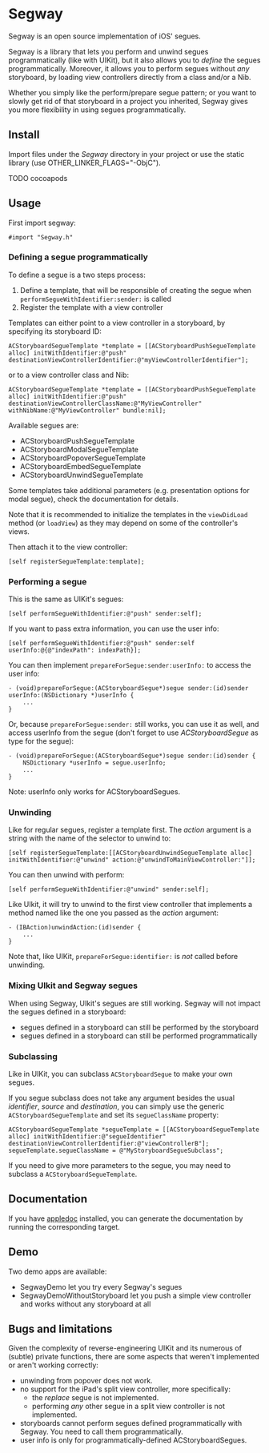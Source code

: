 # Segway

Segway is an open source implementation of iOS' segues.

Segway is a library that lets you perform and unwind segues programmatically (like with UIKit), but it also allows you to *define* the segues programmatically. Moreover, it allows you to perform segues without *any* storyboard, by loading view controllers directly from a class and/or a Nib.

Whether you simply like the perform/prepare segue pattern; or you want to slowly get rid of that storyboard in a project you inherited, Segway gives you more flexibility in using segues programmatically.
 

## Install

Import files under the _Segway_ directory in your project or use the static library (use OTHER_LINKER_FLAGS="-ObjC").

TODO cocoapods

## Usage

First import segway:

	#import "Segway.h"

### Defining a segue programmatically

To define a segue is a two steps process:

1. Define a template, that will be responsible of creating the segue when `performSegueWithIdentifier:sender:` is called
2. Register the template with a view controller 


Templates can either point to a view controller in a storyboard, by specifying its storyboard ID:

	ACStoryboardSegueTemplate *template = [[ACStoryboardPushSegueTemplate alloc] initWithIdentifier:@"push" destinationViewControllerIdentifier:@"myViewControllerIdentifier"];

or to a view controller class and Nib:
	
    ACStoryboardSegueTemplate *template = [[ACStoryboardPushSegueTemplate alloc] initWithIdentifier:@"push" destinationViewControllerClassName:@"MyViewController" withNibName:@"MyViewController" bundle:nil];
    
Available segues are:

- ACStoryboardPushSegueTemplate
- ACStoryboardModalSegueTemplate
- ACStoryboardPopoverSegueTemplate
- ACStoryboardEmbedSegueTemplate
- ACStoryboardUnwindSegueTemplate
    
Some templates take additional parameters (e.g. presentation options for modal segue), check the documentation for details.
 
Note that it is recommended to initialize the templates in the `viewDidLoad` method (or `loadView`) as they may depend on some of the controller's views.

Then attach it to the view controller:

    [self registerSegueTemplate:template];

### Performing a segue

This is the same as UIKit's segues:

	[self performSegueWithIdentifier:@"push" sender:self];
    
If you want to pass extra information, you can use the user info:

    [self performSegueWithIdentifier:@"push" sender:self userInfo:@{@"indexPath": indexPath}];
    
You can then implement `prepareForSegue:sender:userInfo:` to access the user info:

	- (void)prepareForSegue:(ACStoryboardSegue*)segue sender:(id)sender userInfo:(NSDictionary *)userInfo {
	    ...
	}
	
Or, because `prepareForSegue:sender:` still works, you can use it as well, and access userInfo from the segue (don't forget to use _ACStoryboardSegue_ as type for the segue):

	- (void)prepareForSegue:(ACStoryboardSegue*)segue sender:(id)sender {
		NSDictionary *userInfo = segue.userInfo;
		...
	}

Note: userInfo only works for ACStoryboardSegues.


### Unwinding

Like for regular segues, register a template first. The _action_ argument is a string with the name of the selector to unwind to:

	[self registerSegueTemplate:[[ACStoryboardUnwindSegueTemplate alloc] initWithIdentifier:@"unwind" action:@"unwindToMainViewController:"]];

You can then unwind with perform:

	[self performSegueWithIdentifier:@"unwind" sender:self];

Like UIkit, it will try to unwind to the first view controller that implements a method named like the one you passed as the _action_ argument:

	- (IBAction)unwindAction:(id)sender {
		...
	}

Note that, like UIKit, `prepareForSegue:identifier:` is *not* called before unwinding.


### Mixing UIkit and Segway segues

When using Segway, UIkit's segues are still working. Segway will not impact the segues defined in a storyboard:

- segues defined in a storyboard can still be performed by the storyboard
- segues defined in a storyboard can still be performed programmatically

### Subclassing

Like in UIKit, you can subclass `ACStoryboardSegue` to make your own segues.

If you segue subclass does not take any argument besides the usual _identifier_, _source_ and _destination_, you can simply use the generic `ACStoryboardSegueTemplate` and set its `segueClassName` property:

	ACStoryboardSegueTemplate *segueTemplate = [[ACStoryboardSegueTemplate alloc] initWithIdentifier:@"segueIdentifier" destinationViewControllerIdentifier:@"viewControllerB"];
    segueTemplate.segueClassName = @"MyStoryboardSegueSubclass";

If you need to give more parameters to the segue, you may need to subclass a `ACStoryboardSegueTemplate`.


## Documentation

If you have [appledoc](http://gentlebytes.com/appledoc/) installed, you can generate the documentation by running the corresponding target.

## Demo

Two demo apps are available:

- SegwayDemo let you try every Segway's segues
- SegwayDemoWithoutStoryboard let you push a simple view controller and works without any storyboard at all

## Bugs and limitations

Given the complexity of reverse-engineering UIKit and its numerous of (subtle) private functions, there are some aspects that weren't implemented or aren't working correctly:

- unwinding from popover does not work.
- no support for the iPad's split view controller, more specifically:
	- the _replace_ segue is not implemented.
	- performing *any* other segue in a split view controller is not implemented.
- storyboards cannot perform segues defined programmatically with Segway. You need to call them programmatically.
- user info is only for programmatically-defined ACStoryboardSegues.
